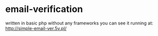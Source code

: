# email-verification
written in basic php without any frameworks
you can see it running at: 
  http://simple-email-ver.5v.pl/
